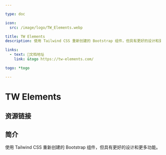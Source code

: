 ```yaml
---

type: doc

icon:
  src: /image/logo/TW_Elements.webp

title: TW Elements
description: 使用 Tailwind CSS 重新创建的 Bootstrap 组件，但具有更好的设计和更多功能。

links:
  - text: 📖文档地址
    link: &togo https://tw-elements.com/

togo: *togo

---
```


<ShowLogo />

# TW Elements

<ShowBreadcrumb />

## 资源链接

<ShowLinks />

## 简介

使用 Tailwind CSS 重新创建的 Bootstrap 组件，但具有更好的设计和更多功能。
